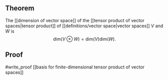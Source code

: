 ## Theorem
The [[dimension of vector space]] of the [[tensor product of vector spaces|tensor product]] of [[definitions/vector space|vector spaces]] $V$ and $W$ is $$\text{dim}(V\otimes W) = \text{dim}(V) \text{dim}(W).$$
## Proof
#write_proof  [[basis for finite-dimensional tensor product of vector spaces]]